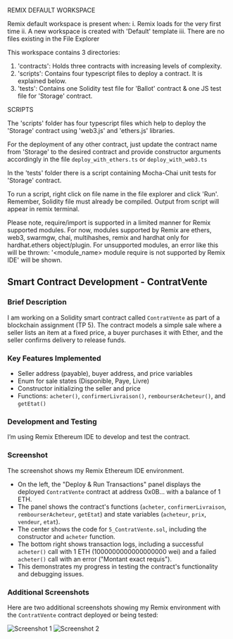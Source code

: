 REMIX DEFAULT WORKSPACE

Remix default workspace is present when:
i. Remix loads for the very first time 
ii. A new workspace is created with 'Default' template
iii. There are no files existing in the File Explorer

This workspace contains 3 directories:

1. 'contracts': Holds three contracts with increasing levels of complexity.
2. 'scripts': Contains four typescript files to deploy a contract. It is explained below.
3. 'tests': Contains one Solidity test file for 'Ballot' contract & one JS test file for 'Storage' contract.

SCRIPTS

The 'scripts' folder has four typescript files which help to deploy the 'Storage' contract using 'web3.js' and 'ethers.js' libraries.

For the deployment of any other contract, just update the contract name from 'Storage' to the desired contract and provide constructor arguments accordingly 
in the file `deploy_with_ethers.ts` or  `deploy_with_web3.ts`

In the 'tests' folder there is a script containing Mocha-Chai unit tests for 'Storage' contract.

To run a script, right click on file name in the file explorer and click 'Run'. Remember, Solidity file must already be compiled.
Output from script will appear in remix terminal.

Please note, require/import is supported in a limited manner for Remix supported modules.
For now, modules supported by Remix are ethers, web3, swarmgw, chai, multihashes, remix and hardhat only for hardhat.ethers object/plugin.
For unsupported modules, an error like this will be thrown: '<module_name> module require is not supported by Remix IDE' will be shown.

## Smart Contract Development - ContratVente

### Brief Description
I am working on a Solidity smart contract called `ContratVente` as part of a blockchain assignment (TP 5). The contract models a simple sale where a seller lists an item at a fixed price, a buyer purchases it with Ether, and the seller confirms delivery to release funds.

### Key Features Implemented
- Seller address (payable), buyer address, and price variables
- Enum for sale states (Disponible, Paye, Livre)
- Constructor initializing the seller and price
- Functions: `acheter()`, `confirmerLivraison()`, `rembourserAcheteur()`, and `getEtat()`

### Development and Testing
I’m using Remix Ethereum IDE to develop and test the contract.

### Screenshot
The screenshot shows my Remix Ethereum IDE environment.
- On the left, the "Deploy & Run Transactions" panel displays the deployed `ContratVente` contract at address 0x0B... with a balance of 1 ETH.
- The panel shows the contract's functions (`acheter`, `confirmerLivraison`, `rembourserAcheteur`, `getEtat`) and state variables (`acheteur`, `prix`, `vendeur`, `etat`).
- The center shows the code for `5_ContratVente.sol`, including the constructor and `acheter` function.
- The bottom right shows transaction logs, including a successful `acheter()` call with 1 ETH (1000000000000000000 wei) and a failed `acheter()` call with an error ("Montant exact requis").
- This demonstrates my progress in testing the contract's functionality and debugging issues.

### Additional Screenshots
Here are two additional screenshots showing my Remix environment with the `ContratVente` contract deployed or being tested:

![Screenshot 1](images/Screenshot%202025-03-28%20at%2011.30.11%20PM.png)
![Screenshot 2](images/Screenshot%202025-03-28%20at%2011.30.39%20PM.png)
